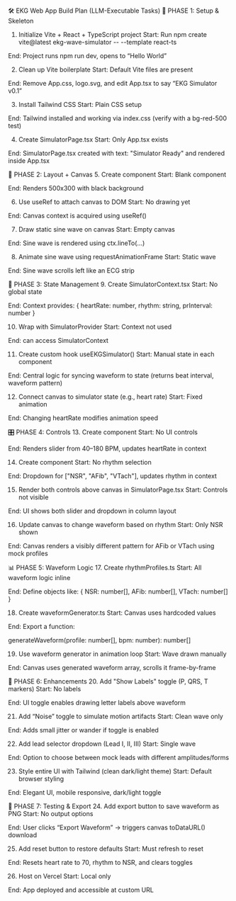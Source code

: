 🛠️ EKG Web App Build Plan (LLM-Executable Tasks)
🧱 PHASE 1: Setup & Skeleton
1. Initialize Vite + React + TypeScript project
Start: Run npm create vite@latest ekg-wave-simulator -- --template react-ts

End: Project runs npm run dev, opens to “Hello World”

2. Clean up Vite boilerplate
Start: Default Vite files are present

End: Remove App.css, logo.svg, and edit App.tsx to say “EKG Simulator v0.1”

3. Install Tailwind CSS
Start: Plain CSS setup

End: Tailwind installed and working via index.css (verify with a bg-red-500 test)

4. Create SimulatorPage.tsx
Start: Only App.tsx exists

End: SimulatorPage.tsx created with text: "Simulator Ready" and rendered inside App.tsx

📐 PHASE 2: Layout + Canvas
5. Create <WaveformCanvas /> component
Start: Blank component

End: Renders 500x300 <canvas> with black background

6. Use useRef to attach canvas to DOM
Start: No drawing yet

End: Canvas context is acquired using useRef<HTMLCanvasElement>()

7. Draw static sine wave on canvas
Start: Empty canvas

End: Sine wave is rendered using ctx.lineTo(...)

8. Animate sine wave using requestAnimationFrame
Start: Static wave

End: Sine wave scrolls left like an ECG strip

🧠 PHASE 3: State Management
9. Create SimulatorContext.tsx
Start: No global state

End: Context provides:
{
  heartRate: number,
  rhythm: string,
  prInterval: number
}

10. Wrap <App /> with SimulatorProvider
Start: Context not used

End: <App /> can access SimulatorContext

11. Create custom hook useEKGSimulator()
Start: Manual state in each component

End: Central logic for syncing waveform to state (returns beat interval, waveform pattern)

12. Connect canvas to simulator state (e.g., heart rate)
Start: Fixed animation

End: Changing heartRate modifies animation speed

🎛️ PHASE 4: Controls
13. Create <SliderControl /> component
Start: No UI controls

End: Renders slider from 40–180 BPM, updates heartRate in context

14. Create <RhythmToggle /> component
Start: No rhythm selection

End: Dropdown for ["NSR", "AFib", "VTach"], updates rhythm in context

15. Render both controls above canvas in SimulatorPage.tsx
Start: Controls not visible

End: UI shows both slider and dropdown in column layout

16. Update canvas to change waveform based on rhythm
Start: Only NSR shown

End: Canvas renders a visibly different pattern for AFib or VTach using mock profiles

📊 PHASE 5: Waveform Logic
17. Create rhythmProfiles.ts
Start: All waveform logic inline

End: Define objects like:
{
  NSR: number[],
  AFib: number[],
  VTach: number[]
}

18. Create waveformGenerator.ts
Start: Canvas uses hardcoded values

End: Export a function:

generateWaveform(profile: number[], bpm: number): number[]

19. Use waveform generator in animation loop
Start: Wave drawn manually

End: Canvas uses generated waveform array, scrolls it frame-by-frame

🧪 PHASE 6: Enhancements
20. Add "Show Labels" toggle (P, QRS, T markers)
Start: No labels

End: UI toggle enables drawing letter labels above waveform

21. Add “Noise” toggle to simulate motion artifacts
Start: Clean wave only

End: Adds small jitter or wander if toggle is enabled

22. Add lead selector dropdown (Lead I, II, III)
Start: Single wave

End: Option to choose between mock leads with different amplitudes/forms

23. Style entire UI with Tailwind (clean dark/light theme)
Start: Default browser styling

End: Elegant UI, mobile responsive, dark/light toggle

🔄 PHASE 7: Testing & Export
24. Add export button to save waveform as PNG
Start: No output options

End: User clicks “Export Waveform” → triggers canvas toDataURL() download

25. Add reset button to restore defaults
Start: Must refresh to reset

End: Resets heart rate to 70, rhythm to NSR, and clears toggles

26. Host on Vercel
Start: Local only

End: App deployed and accessible at custom URL

